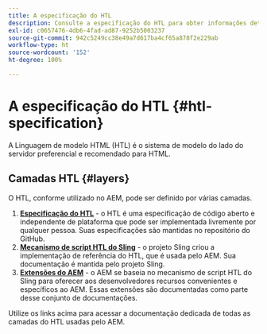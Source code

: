 ```yaml
---
title: A especificação do HTL
description: Consulte a especificação do HTL para obter informações detalhadas sobre sintaxe.
exl-id: c0657476-4db6-4fad-ad87-9252b5003237
source-git-commit: 942c5249cc38e49a7d617ba4cf65a878f2e229ab
workflow-type: ht
source-wordcount: '152'
ht-degree: 100%

---
```



# A especificação do HTL {#htl-specification}

A Linguagem de modelo HTML (HTL) é o sistema de modelo do lado do servidor preferencial e recomendado para HTML.

## Camadas HTL {#layers}

O HTL, conforme utilizado no AEM, pode ser definido por várias camadas.

1. **[Especificação do HTL](https://github.com/adobe/htl-spec)** - o HTL é uma especificação de código aberto e independente de plataforma que pode ser implementada livremente por qualquer pessoa. Suas especificações são mantidas no repositório do GitHub.
1. **[Mecanismo de script HTL do Sling](https://sling.apache.org/documentation/bundles/scripting/scripting-htl.html)** - o projeto Sling criou a implementação de referência do HTL, que é usada pelo AEM. Sua documentação é mantida pelo projeto Sling.
1. **[Extensões do AEM](aem-extensions.md)** - o AEM se baseia no mecanismo de script HTL do Sling para oferecer aos desenvolvedores recursos convenientes e específicos ao AEM. Essas extensões são documentadas como parte desse conjunto de documentações.

Utilize os links acima para acessar a documentação dedicada de todas as camadas do HTL usadas pelo AEM.
